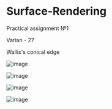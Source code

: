 # Surface-Rendering
Practical assignment №1

Varian - 27

Wallis's conical edge

![image](https://user-images.githubusercontent.com/69111575/198850910-d9a623cf-dea0-44f1-bc25-4f3a79698445.png)

![image](https://user-images.githubusercontent.com/69111575/198850970-b206ad3f-b58b-419e-88d3-e443b43e8631.png)

![image](https://user-images.githubusercontent.com/69111575/199676950-fec4e7b4-93ed-4858-84e6-fb5038002527.png)

![image](https://user-images.githubusercontent.com/69111575/199677038-40638776-fdeb-468a-9036-10257337ac2f.png)
